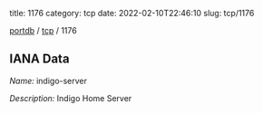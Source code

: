title: 1176
category: tcp
date: 2022-02-10T22:46:10
slug: tcp/1176

[portdb](/) / [tcp](/category/tcp.html) / 1176


## IANA Data

_Name:_ indigo-server

_Description:_ Indigo Home Server

